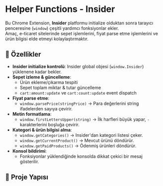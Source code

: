 # Helper Functions - Insider

Bu Chrome Extension, **Insider** platformu initialize olduktan sonra tarayıcı penceresine (`window`) çeşitli yardımcı fonksiyonlar ekler.  
Amaç, e-ticaret sitelerinde sepet işlemlerini, fiyat parse etme işlemlerini ve ürün bilgisi elde etmeyi kolaylaştırmaktır.

## 🚀 Özellikler

- **Insider initialize kontrolü**: Insider global objesi (`window.Insider`) yüklenene kadar bekler.
- **Sepet izleme & güncelleme**:
  - Ürün ekleme/çıkarma tespiti
  - Sepet toplam miktar & tutar güncelleme
  - `cart:amount:update` ve `cart:count:update` event dispatch
- **Fiyat parse etme**:
  - `window.parsePrice(stringPrice)` → Para değerlerini string ifadelerden sayıya çevirir.
- **Metin formatlama**:
  - `window.firstLettersUpper(string)` → İlk harfleri büyük yapar, `-` karakterlerini boşluğa çevirir.
- **Kategori & ürün bilgisi alma**:
  - `window.getCategories()` → Insider'dan kategori listesi çeker.
  - `window.getCurrentProduct()` → Mevcut ürünü döndürür.
  - `window.getPaidProducts()` → Ödenmiş ürünleri döndürür.
- **Konsol bildirimi**:
  - Fonksiyonlar yüklendiğinde konsolda dikkat çekici bir mesaj gösterilir.

## 📂 Proje Yapısı

